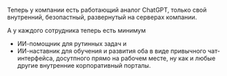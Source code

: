 Теперь у компании есть работающий аналог ChatGPT, только свой внутренний, безопастный, развернутый на серверах компании. 

А у каждого сотрудника теперь есть минимум
 - ИИ-помощник для рутинных задач и
 - ИИ-наставник для обучения и развития
оба в виде привычного чат-интерфейса, досутпного прямо на рабочем месте, ну как и любые другие внутренние корпоративный порталы.
